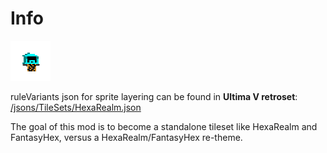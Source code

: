 # Info

![](https://github.com/hackedpassword/Unciv-Assets/blob/main/Mods/Ultima%20V%20retroset/Images/TileSets/HexaRealm/Tiles/Landmark.png?raw=true)

ruleVariants json for sprite layering can be found in **Ultima V retroset**: [/jsons/TileSets/HexaRealm.json](https://github.com/hackedpassword/UltimaV-retroset/blob/main/jsons/TileSets/HexaRealm.json)

The goal of this mod is to become a standalone tileset like HexaRealm and FantasyHex, versus a HexaRealm/FantasyHex re-theme.
